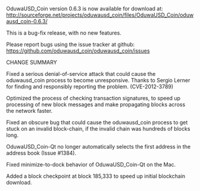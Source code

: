 OduwaUSD_Coin version 0.6.3 is now available for download at:
  http://sourceforge.net/projects/oduwausd_coin/files/OduwaUSD_Coin/oduwausd_coin-0.6.3/

This is a bug-fix release, with no new features.

Please report bugs using the issue tracker at github:
  https://github.com/oduwausd_coin/oduwausd_coin/issues

CHANGE SUMMARY

Fixed a serious denial-of-service attack that could cause the
oduwausd_coin process to become unresponsive. Thanks to Sergio Lerner
for finding and responsibly reporting the problem. (CVE-2012-3789)

Optimized the process of checking transaction signatures, to
speed up processing of new block messages and make propagating
blocks across the network faster.

Fixed an obscure bug that could cause the oduwausd_coin process to get
stuck on an invalid block-chain, if the invalid chain was
hundreds of blocks long.

OduwaUSD_Coin-Qt no longer automatically selects the first address
in the address book (Issue #1384).

Fixed minimize-to-dock behavior of OduwaUSD_Coin-Qt on the Mac.

Added a block checkpoint at block 185,333 to speed up initial
blockchain download.
